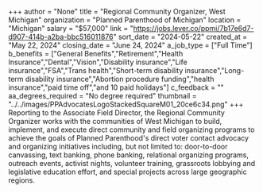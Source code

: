 +++
author = "None"
title = "Regional Community Organizer, West Michigan"
organization = "Planned Parenthood of Michigan"
location = "Michigan"
salary = "$57,000"
link = "https://jobs.lever.co/ppmi/7b17e6d7-d907-414b-a2ba-bbc516011876"
sort_date = "2024-05-22"
created_at = "May 22, 2024"
closing_date = "June 24, 2024"
a_job_type = ["Full Time"]
b_benefits = ["General Benefits","Retirement","Health Insurance","Dental","Vision","Disability insurance","Life insurance","FSA","Trans health","Short-term disability insurance","Long-term disability insurance","Abortion procedure funding","health insurance","paid time off","and 10 paid holidays"]
c_feedback = ""
aa_degrees_required = "No degree required"
thumbnail = "../../images/PPAdvocatesLogoStackedSquareM01_20ce6c34.png"
+++
Reporting to the Associate Field Director, the Regional Community Organizer works with the communities of West Michigan to build, implement, and execute direct community and field organizing programs to achieve the goals of Planned Parenthood's direct voter contact advocacy and organizing initiatives including, but not limited to: door-to-door canvassing, text banking, phone banking, relational organizing programs, outreach events, activist nights, volunteer training, grassroots lobbying and legislative education effort, and special projects across large geographic regions.